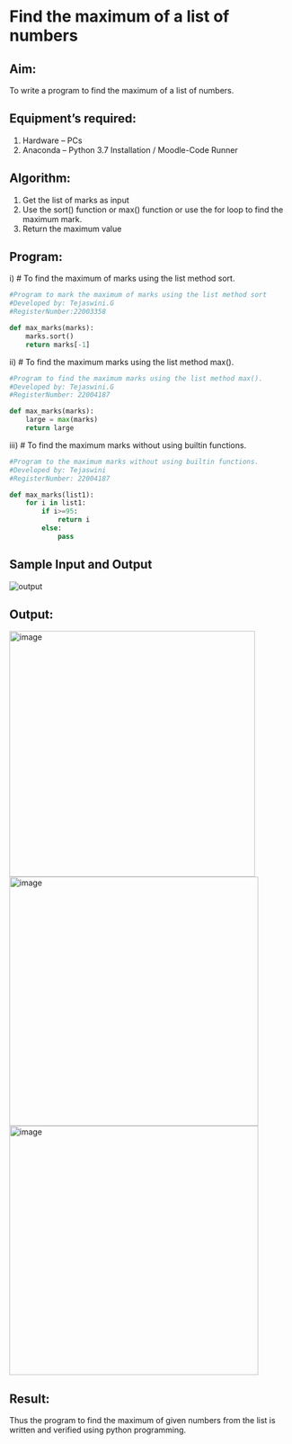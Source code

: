 # Find the maximum of a list of numbers
## Aim:
To write a program to find the maximum of a list of numbers.
## Equipment’s required:
1.	Hardware – PCs
2.	Anaconda – Python 3.7 Installation / Moodle-Code Runner
## Algorithm:
1.	Get the list of marks as input
2.	Use the sort() function or max() function or use the for loop to find the maximum mark.
3.	Return the maximum value
## Program:

i)	# To find the maximum of marks using the list method sort.
```Python
#Program to mark the maximum of marks using the list method sort
#Developed by: Tejaswini.G
#RegisterNumber:22003358 

def max_marks(marks):
    marks.sort()
    return marks[-1]


```

ii)	# To find the maximum marks using the list method max().
```Python
#Program to find the maximum marks using the list method max().
#Developed by: Tejaswini.G
#RegisterNumber: 22004187

def max_marks(marks):
    large = max(marks)
    return large


```

iii) # To find the maximum marks without using builtin functions.
```Python
#Program to the maximum marks without using builtin functions.
#Developed by: Tejaswini
#RegisterNumber: 22004187

def max_marks(list1):
    for i in list1:
        if i>=95:
            return i
        else:
            pass
```
## Sample Input and Output
![output](./img/max_marks1.jpg) 

## Output:
<img width="437" alt="image" src="https://user-images.githubusercontent.com/121222763/214497349-309d0bb3-1d63-4f2f-bd49-ac2a15ab9aa7.png">
<img width="443" alt="image" src="https://user-images.githubusercontent.com/121222763/214497400-e1d3b0cc-3575-430a-b3a5-07c5078bed57.png">
<img width="443" alt="image" src="https://user-images.githubusercontent.com/121222763/214497423-8a836ada-c4d1-4ca7-af40-0d84a40cdfe9.png">

## Result:
Thus the program to find the maximum of given numbers from the list is written and verified using python programming.
